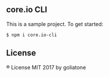 ## core.io CLI

This is a sample project. To get started:

```
$ npm i core.io-cli
```

## License
® License MIT 2017 by goliatone
